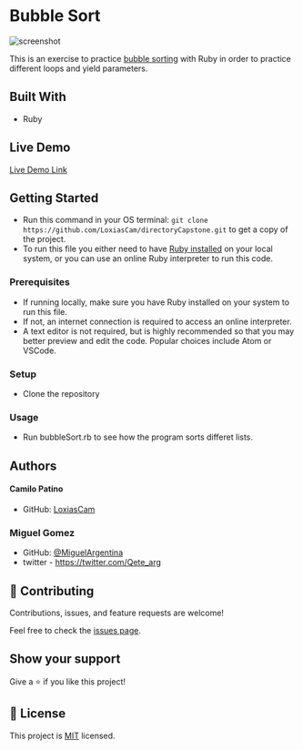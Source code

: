 # Bubble Sort

![screenshot](imgs/screenshot.jpg)

This is an exercise to practice [bubble sorting](https://en.wikipedia.org/wiki/Bubble_sort) with Ruby in order to practice different loops and yield parameters.

## Built With

- Ruby

## Live Demo

[Live Demo Link](https://loxiascam.github.io/directoryCapstone/index.html)


## Getting Started

- Run this command in your OS terminal: `git clone https://github.com/LoxiasCam/directoryCapstone.git` to get a copy of the project.
- To run this file you either need to have [Ruby installed](https://rubyinstaller.org/downloads/) on your local system, or you can use an online Ruby interpreter to run this code.


### Prerequisites

* If running locally, make sure you have Ruby installed on your system to run this file.
* If not, an internet connection is required to access an online interpreter.
* A text editor is not required, but is highly recommended so that you may better preview and edit the code. Popular choices include Atom or VSCode.

### Setup

* Clone the repository

### Usage

* Run bubbleSort.rb to see how the program sorts differet lists.

## Authors

#### Camilo Patino
* GitHub: [LoxiasCam](https://github.com/LoxiasCam)

### Miguel Gomez
* GitHub: [@MiguelArgentina](https://github.com/MiguelArgentina)
* twitter - https://twitter.com/Qete_arg

## 🤝 Contributing

Contributions, issues, and feature requests are welcome!

Feel free to check the [issues page](https://github.com/LoxiasCam/directoryCapstone/issues).

## Show your support

Give a ⭐️ if you like this project!

## 📝 License

This project is [MIT](https://es.wikipedia.org/wiki/Licencia_MIT) licensed.
